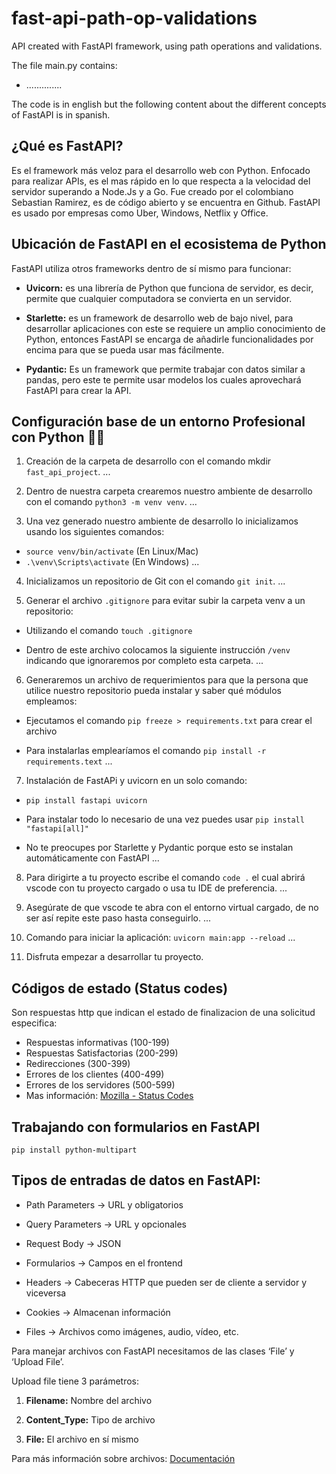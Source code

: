 # fast-api-path-op-validations

API created with FastAPI framework, using path operations and validations.

The file main.py contains:

- ..............

The code is in english but the following content about the different concepts of FastAPI is in spanish.


## ¿Qué es FastAPI?

Es el framework más veloz para el desarrollo web con Python. Enfocado para realizar APIs, es el mas rápido en lo que respecta a la velocidad del servidor superando a Node.Js y a Go. Fue creado por el colombiano Sebastian Ramirez, es de código abierto y se encuentra en Github. FastAPI es usado por empresas como Uber, Windows, Netflix y Office.


## Ubicación de FastAPI en el ecosistema de Python

FastAPI utiliza otros frameworks dentro de sí mismo para funcionar:

- **Uvicorn:** es una librería de Python que funciona de servidor, es decir, permite que cualquier computadora se convierta en un servidor.

- **Starlette:** es un framework de desarrollo web de bajo nivel, para desarrollar aplicaciones con este se requiere un amplio conocimiento de Python, entonces FastAPI se encarga de añadirle funcionalidades por encima para que se pueda usar mas fácilmente.

- **Pydantic:** Es un framework que permite trabajar con datos similar a pandas, pero este te permite usar modelos los cuales aprovechará FastAPI para crear la API.


## Configuración base de un entorno Profesional con Python 🐍💚

1. Creación de la carpeta de desarrollo con el comando mkdir `fast_api_project`.
...

2. Dentro de nuestra carpeta crearemos nuestro ambiente de desarrollo con el comando `python3 -m venv venv`.
...

3. Una vez generado nuestro ambiente de desarrollo lo inicializamos usando los siguientes comandos:

- `source venv/bin/activate` (En Linux/Mac)
- `.\venv\Scripts\activate` (En Windows)
...

4. Inicializamos un repositorio de Git con el comando `git init`.
...

5. Generar el archivo `.gitignore` para evitar subir la carpeta venv a un repositorio:

- Utilizando el comando `touch .gitignore`

- Dentro de este archivo colocamos la siguiente instrucción `/venv` indicando que ignoraremos por completo esta carpeta.
...

6. Generaremos un archivo de requerimientos para que la persona que utilice nuestro repositorio pueda instalar y saber qué módulos empleamos:

- Ejecutamos el comando `pip freeze > requirements.txt` para crear el archivo

- Para instalarlas emplearíamos el comando `pip install -r requirements.text`
...

7. Instalación de FastAPi y uvicorn en un solo comando:

- `pip install fastapi uvicorn`

- Para instalar todo lo necesario de una vez puedes usar `pip install "fastapi[all]"`

- No te preocupes por Starlette y Pydantic porque esto se instalan automáticamente con FastAPI
...

8. Para dirigirte a tu proyecto escribe el comando `code .` el cual abrirá vscode con tu proyecto cargado o usa tu IDE de preferencia.
...

9. Asegúrate de que vscode te abra con el entorno virtual cargado, de no ser así repite este paso hasta conseguirlo.
...

10. Comando para iniciar la aplicación: `uvicorn main:app --reload`
...

11. Disfruta empezar a desarrollar tu proyecto.


## Códigos de estado (Status codes)

Son respuestas http que indican el estado de finalizacion de una solicitud especifica:

- Respuestas informativas (100-199)
- Respuestas Satisfactorias (200-299)
- Redirecciones (300-399)
- Errores de los clientes (400-499)
- Errores de los servidores (500-599)
- Mas información: [Mozilla - Status Codes](https://developer.mozilla.org/es/docs/Web/HTTP/Status 'Status Codes')


## Trabajando con formularios en FastAPI

`pip install python-multipart`


## Tipos de entradas de datos en FastAPI:

- Path Parameters -> URL y obligatorios

- Query Parameters -> URL y opcionales

- Request Body -> JSON

- Formularios -> Campos en el frontend

- Headers -> Cabeceras HTTP que pueden ser de cliente a servidor y viceversa

- Cookies -> Almacenan información

- Files -> Archivos como imágenes, audio, vídeo, etc.

Para manejar archivos con FastAPI necesitamos de las clases ‘File’ y ‘Upload File’.

Upload file tiene 3 parámetros:

1. **Filename:** Nombre del archivo

2. **Content_Type:** Tipo de archivo

3. **File:** El archivo en sí mismo

Para más información sobre archivos: [Documentación](https://fastapi.tiangolo.com/tutorial/request-files/ 'Files')
